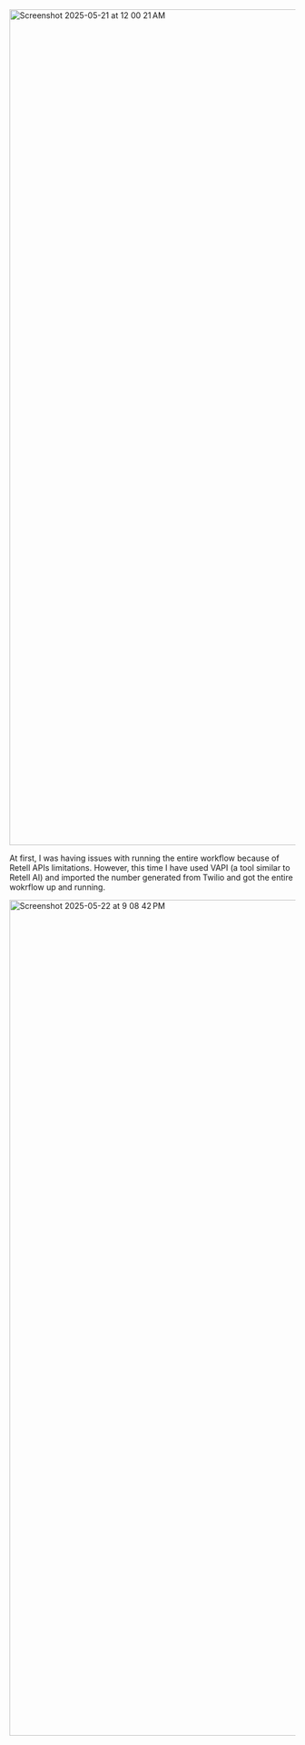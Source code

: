 
<img width="1470" alt="Screenshot 2025-05-21 at 12 00 21 AM" src="https://github.com/user-attachments/assets/5d28d72f-54e2-469d-b34a-a6e7c3752363" />

At first, I was having issues with running the entire workflow because of Retell APIs limitations. However, this time I have used VAPI (a tool similar to Retell AI) and imported the number generated from Twilio and got the entire wokrflow up and running.

<img width="1470" alt="Screenshot 2025-05-22 at 9 08 42 PM" src="https://github.com/user-attachments/assets/a05d38f5-affb-4218-a59d-22c72fc318a2" />
